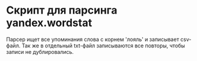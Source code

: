 # Скрипт для парсинга yandex.wordstat
Парсер ищет все упоминания слова с корнем 'лояль' и записывает csv-файл.
Так же в отдельный txt-файл записываются все повторы, чтобы записи не дублировались.
